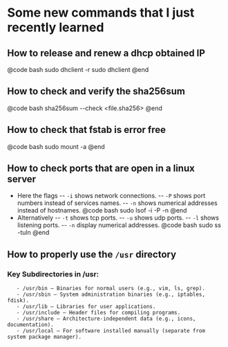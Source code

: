 # Some new commands that I just recently learned

## How to release and renew a dhcp obtained IP
   @code bash
   sudo dhclient -r
   sudo dhclient
   @end

## How to check and verify the sha256sum
   @code bash
   sha256sum <file> --check <file.sha256>
   @end

## How to check that fstab is error free
   @code bash
   sudo mount -a
   @end

## How to check ports that are open in a linux server
   - Here the flags 
   -- `-i` shows network connections.
   -- `-P` shows port numbers instead of services names.
   -- `-n` shows numerical addresses instead of hostnames.
   @code bash
   sudo lsof -i -P -n
   @end
   - Alternatively
   -- `-t` shows tcp ports.
   -- `-u` shows udp ports.
   -- `-l` shows listening ports.
   -- `-n` display numerical addresses.
   @code bash
   sudo ss -tuln
   @end

## How to properly use the `/usr` directory
   ### Key Subdirectories in /usr:
       - /usr/bin – Binaries for normal users (e.g., vim, ls, grep).
       - /usr/sbin – System administration binaries (e.g., iptables, fdisk).
       - /usr/lib – Libraries for user applications.
       - /usr/include – Header files for compiling programs.
       - /usr/share – Architecture-independent data (e.g., icons, documentation).
       - /usr/local – For software installed manually (separate from system package manager).

